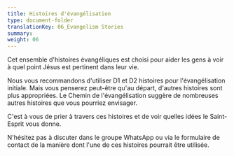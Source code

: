 ```yaml
---
title: Histoires d'évangélisation
type: document-folder
translationKey: 06_Evangelism Stories
summary: 
weight: 06
---
```

Cet ensemble d'histoires évangéliques est choisi pour aider les gens à voir à quel point Jésus est pertinent dans leur vie.

Nous vous recommandons d'utiliser D1 et D2 histoires pour l'évangélisation initiale. Mais vous penserez peut-être qu'au départ, d'autres histoires sont plus appropriées. Le Chemin de l'évangélisation suggère de nombreuses autres histoires que vous pourriez envisager.

C'est à vous de prier à travers ces histoires et de voir quelles idées le Saint-Esprit vous donne.

N'hésitez pas à discuter dans le groupe WhatsApp ou via le formulaire de contact de la manière dont l'une de ces histoires pourrait être utilisée.